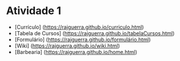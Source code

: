 # Atividade 1

- [Currículo] (https://rajguerra.github.io/curriculo.html)
- [Tabela de Cursos] (https://rajguerra.github.io/tabelaCursos.html)
- [Formulário] (https://rajguerra.github.io/formulário.html)
- [Wiki] (https://rajguerra.github.io/wiki.html)
- [Barbearia] (https://rajguerra.github.io/home.html)
